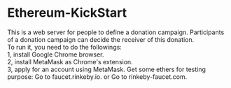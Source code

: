 # Ethereum-KickStart
This is a web server for people to define a donation campaign. Participants of a donation campaign can decide the receiver of this donation.<br>
To run it, you need to do the followings:<br>
1, install Google Chrome browser.<br>
2, install MetaMask as Chrome's extension.<br>
3, apply for an account using MetaMask. Get some ethers for testing purpose: Go to faucet.rinkeby.io. or Go to rinkeby-faucet.com.<br>
